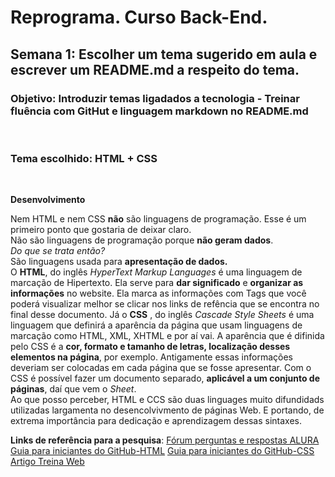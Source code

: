 # Reprograma. Curso Back-End.
## Semana 1: Escolher um tema sugerido em aula e escrever um README.md a respeito do tema.
### Objetivo: Introduzir temas ligadados a tecnologia - Treinar fluência com GitHut e linguagem markdown no README.md
<br>

### Tema escolhido: HTML + CSS <br>
<br>

**Desenvolvimento** <br>

Nem HTML e nem CSS **não** são linguagens de programação. Esse é um primeiro ponto que gostaria de deixar claro. <br/>
Não são linguagens de programação porque **não geram dados**. <br/>
*Do que se trata então?* <br/>
São linguagens usada para **apresentação de dados.** <br/>
O **HTML**, do inglês *HyperText Markup Languages* é uma linguagem de marcação de Hipertexto. Ela serve para **dar significado** e **organizar as informações** no website. Ela marca as informações com Tags que você poderá visualizar melhor se clicar nos links de refência que se encontra no final desse documento.
Já o **CSS** , do inglês *Cascade Style Sheets* é uma linguagem que definirá a aparência da página que usam linguagens de marcação como HTML, XML, XHTML e por aí vai. A aparência que é difinida pelo CSS é a **cor, formato e tamanho de letras, localização desses elementos na página**, por exemplo. Antigamente essas informações deveriam ser colocadas em cada página que se fosse apresentar. Com o CSS é possível fazer um documento separado, **aplicável a um conjunto de páginas**, daí que vem o *Sheet*. <br/>
Ao que posso perceber, HTML e CCS são duas linguages muito difundidads utilizadas largamenta no desencolvivmento de páginas Web. E portando, de extrema importância para dedicação e aprendizagem dessas sintaxes. <br/>

**Links de referência para a pesquisa**: 
[Fórum perguntas e respostas ALURA](https://cursos.alura.com.br/forum/topico-linguagem-de-programacao-x-linguagem-de-marcacao-38394)
[Guia para iniciantes do GitHub-HTML](https://tableless.github.io/iniciantes/manual/html/)
[Guia para iniciantes do GitHub-CSS](https://tableless.github.io/iniciantes/manual/css/index.html)
[Artigo Treina Web](https://www.treinaweb.com.br/blog/o-que-e-e-como-comecar-com-html-e-css/)